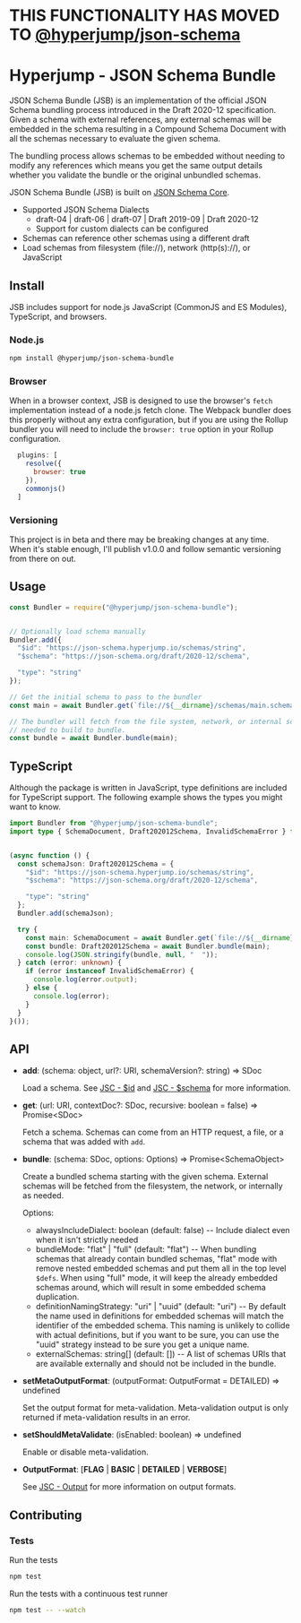 # THIS FUNCTIONALITY HAS MOVED TO [@hyperjump/json-schema](https://github.com/hyperjump-io/json-schema#bundling)

# Hyperjump - JSON Schema Bundle

JSON Schema Bundle (JSB) is an implementation of the official JSON Schema
bundling process introduced in the Draft 2020-12 specification. Given a schema
with external references, any external schemas will be embedded in the schema
resulting in a Compound Schema Document with all the schemas necessary to
evaluate the given schema.

The bundling process allows schemas to be embedded without needing to modify any
references which means you get the same output details whether you validate the
bundle or the original unbundled schemas.

JSON Schema Bundle (JSB) is built on [JSON Schema Core](https://github.com/hyperjump-io/json-schema-core).

* Supported JSON Schema Dialects
  * draft-04 | draft-06 | draft-07 | Draft 2019-09 | Draft 2020-12
  * Support for custom dialects can be configured
* Schemas can reference other schemas using a different draft
* Load schemas from filesystem (file://), network (http(s)://), or JavaScript

## Install
JSB includes support for node.js JavaScript (CommonJS and ES Modules),
TypeScript, and browsers.

### Node.js
```bash
npm install @hyperjump/json-schema-bundle
```

### Browser
When in a browser context, JSB is designed to use the browser's `fetch`
implementation instead of a node.js fetch clone. The Webpack bundler does this
properly without any extra configuration, but if you are using the Rollup
bundler you will need to include the `browser: true` option in your Rollup
configuration.

```javascript
  plugins: [
    resolve({
      browser: true
    }),
    commonjs()
  ]
```

### Versioning
This project is in beta and there may be breaking changes at any time. When it's
stable enough, I'll publish v1.0.0 and follow semantic versioning from there on
out.

## Usage
```javascript
const Bundler = require("@hyperjump/json-schema-bundle");


// Optionally load schema manually
Bundler.add({
  "$id": "https://json-schema.hyperjump.io/schemas/string",
  "$schema": "https://json-schema.org/draft/2020-12/schema",

  "type": "string"
});

// Get the initial schema to pass to the bundler
const main = await Bundler.get(`file://${__dirname}/schemas/main.schema.json`);

// The bundler will fetch from the file system, network, or internal schemas as
// needed to build to bundle.
const bundle = await Bundler.bundle(main);
```

## TypeScript
Although the package is written in JavaScript, type definitions are included for
TypeScript support. The following example shows the types you might want to
know.

```typescript
import Bundler from "@hyperjump/json-schema-bundle";
import type { SchemaDocument, Draft202012Schema, InvalidSchemaError } from "@hyperjump/json-schema-bundle";


(async function () {
  const schemaJson: Draft202012Schema = {
    "$id": "https://json-schema.hyperjump.io/schemas/string",
    "$schema": "https://json-schema.org/draft/2020-12/schema",

    "type": "string"
  };
  Bundler.add(schemaJson);

  try {
    const main: SchemaDocument = await Bundler.get(`file://${__dirname}/schemas/main.schema.json`);
    const bundle: Draft202012Schema = await Bundler.bundle(main);
    console.log(JSON.stringify(bundle, null, "  "));
  } catch (error: unknown) {
    if (error instanceof InvalidSchemaError) {
      console.log(error.output);
    } else {
      console.log(error);
    }
  }
}());
```

## API
* **add**: (schema: object, url?: URI, schemaVersion?: string) => SDoc

    Load a schema. See [JSC - $id](https://github.com/hyperjump-io/json-schema-core#id)
    and [JSC - $schema](https://github.com/hyperjump-io/json-schema-core#schema-1)
    for more information.
* **get**: (url: URI, contextDoc?: SDoc, recursive: boolean = false) => Promise\<SDoc>

    Fetch a schema. Schemas can come from an HTTP request, a file, or a schema
    that was added with `add`.
* **bundle**: (schema: SDoc, options: Options) => Promise\<SchemaObject>

    Create a bundled schema starting with the given schema. External schemas
    will be fetched from the filesystem, the network, or internally as needed.

    Options:
     * alwaysIncludeDialect: boolean (default: false) -- Include dialect even
       when it isn't strictly needed
     * bundleMode: "flat" | "full" (default: "flat") -- When bundling schemas
       that already contain bundled schemas, "flat" mode with remove nested
       embedded schemas and put them all in the top level `$defs`. When using
       "full" mode, it will keep the already embedded schemas around, which will
       result in some embedded schema duplication.
     * definitionNamingStrategy: "uri" | "uuid" (default: "uri") -- By default
       the name used in definitions for embedded schemas will match the
       identifier of the embedded schema. This naming is unlikely to collide
       with actual definitions, but if you want to be sure, you can use the
       "uuid" strategy instead to be sure you get a unique name.
     * externalSchemas: string[] (default: []) -- A list of schemas URIs that
       are available externally and should not be included in the bundle.
* **setMetaOutputFormat**: (outputFormat: OutputFormat = DETAILED) => undefined

    Set the output format for meta-validation. Meta-validation output is only
    returned if meta-validation results in an error.
* **setShouldMetaValidate**: (isEnabled: boolean) => undefined

    Enable or disable meta-validation.
* **OutputFormat**: [**FLAG** | **BASIC** | **DETAILED** | **VERBOSE**]

    See [JSC - Output](https://github.com/hyperjump-io/json-schema-core#output)
    for more information on output formats.

## Contributing

### Tests

Run the tests

```bash
npm test
```

Run the tests with a continuous test runner

```bash
npm test -- --watch
```
